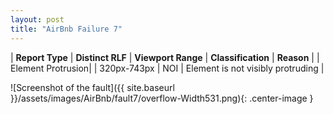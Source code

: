 ```yaml
---
layout: post
title: "AirBnb Failure 7"
---
```

| **Report Type** | **Distinct RLF** | **Viewport Range** | **Classification** | **Reason** |
| Element Protrusion|  | 320px-743px | NOI | Element is not visibly protruding | 

![Screenshot of the fault]({{ site.baseurl }}/assets/images/AirBnb/fault7/overflow-Width531.png){: .center-image }